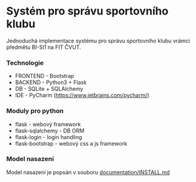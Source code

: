 # Systém pro správu sportovního klubu
Jednoduchá implementace systému pro správu sportovního klubu vrámci předmětu BI-SI1 na FIT ČVUT.

### Technologie
- FRONTEND - Bootstrap
- BACKEND - Python3 + Flask
- DB - SQLite + SQLAlchemy
- IDE - PyCharm (https://www.jetbrains.com/pycharm/)

### Moduly pro python
- flask - webový framework
- flask-sqlalchemy - DB ORM
- flask-login - login handling
- flask-bootstrap - webový css a js framework

### Model nasazení
Model nasazení je popsán v souboru [documentation/INSTALL.md](documentation/INSTALL.md)
